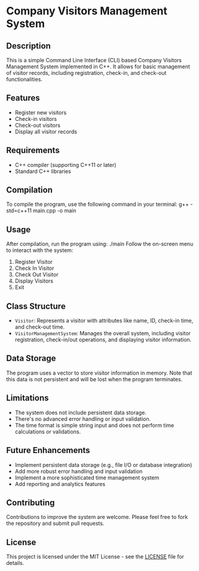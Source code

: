 # Company Visitors Management System

## Description
This is a simple Command Line Interface (CLI) based Company Visitors Management System implemented in C++. It allows for basic management of visitor records, including registration, check-in, and check-out functionalities.

## Features
- Register new visitors
- Check-in visitors
- Check-out visitors
- Display all visitor records

## Requirements
- C++ compiler (supporting C++11 or later)
- Standard C++ libraries

## Compilation
To compile the program, use the following command in your terminal:
g++ -std=c++11 main.cpp -o main
## Usage
After compilation, run the program using:
./main
Follow the on-screen menu to interact with the system:

1. Register Visitor
2. Check In Visitor
3. Check Out Visitor
4. Display Visitors
5. Exit

## Class Structure
- `Visitor`: Represents a visitor with attributes like name, ID, check-in time, and check-out time.
- `VisitorManagementSystem`: Manages the overall system, including visitor registration, check-in/out operations, and displaying visitor information.

## Data Storage
The program uses a vector to store visitor information in memory. Note that this data is not persistent and will be lost when the program terminates.

## Limitations
- The system does not include persistent data storage.
- There's no advanced error handling or input validation.
- The time format is simple string input and does not perform time calculations or validations.

## Future Enhancements
- Implement persistent data storage (e.g., file I/O or database integration)
- Add more robust error handling and input validation
- Implement a more sophisticated time management system
- Add reporting and analytics features

## Contributing
Contributions to improve the system are welcome. Please feel free to fork the repository and submit pull requests.

## License
This project is licensed under the MIT License - see the [LICENSE](LICENSE) file for details.
